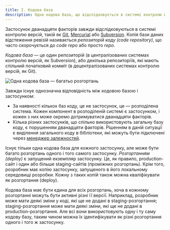 ```yaml
---
title: I. Кодова база
description: Одна кодова база, що відслідковується в системі контролю версій та має багато розгортань
---
```

Застосунок дванадцяти факторів завжди відслідковуються в системі контролю версій, такій як [Git](http://git-scm.com/), [Mercurial](https://www.mercurial-scm.org/) або [Subversion](http://subversion.apache.org/). Копія бази даних відстеження ревізій називається *репозиторій коду (code repository)*, що часто скорочується до *code repo* або просто *repo*.

*Кодова база* — це один репозиторій (в централізованих системах контролю версій, як Subversion), або декілька репозиторіїв, які мають спільний початковий комміт (в децентралізованих системах контролю версій, як Git).

![Одна кодова база — багатьо розгортань](/images/codebase-deploys.png)

Завжди існує однозначна відповідність між кодовою базою і застосунком:

* За наявності кількох баз коду, це не застосунок, це — розподілена система. Кожен компонент в розподіленій системі є застосунком, і кожен з них може окремо дотримуватися дванадцяти факторів.
* Кілька різних застосунків, що спільно використовують загальну базу коду, є порушенням дванадцяти факторів. Рішенням в даній ситуації є виділення загального коду в бібліотеки, які можуть бути підключені через [менеджер залежностей](./dependencies).

Існує тільки одна кодова база для кожного застосунку, але може бути багато розгортань одного і того самого застосунку. *Розгортанням (deploy)* є запущений екземпляр застосунку. Це, як правило, production-сайт і один або більше staging-сайтів (проміжних розгортань). Крім того, розробник має копію застосунку, запущеного в його локальному середовищі розробки. Кожну з таких копій також можна кваліфікувати як розгортання (deploy).

Кодова база має бути єдина для всіх розгортань, хоча в кожному розгортанні можуть бути активні різні її версії. Наприклад, розробник може мати деякі зміни у коді, які ще не додані в staging-розгортання; staging-розгортання може мати деякі зміни, які ще не додані в production-розгортання. Але всі вони використовують одну і ту саму кодову базу, таким чином можна їх ідентифікувати як різні розгортання одного і того ж застосунку.